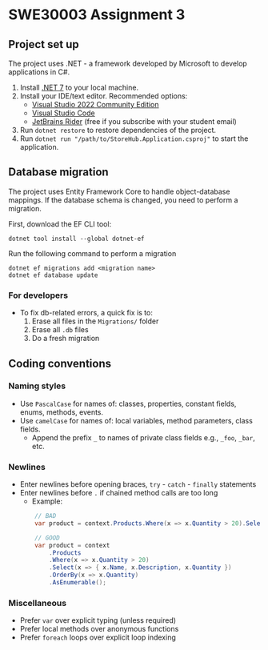 # SWE30003 Assignment 3

## Project set up

The project uses .NET - a framework developed by Microsoft to develop applications in C#.

1. Install [.NET 7](https://dotnet.microsoft.com/en-us/download/dotnet/7.0) to your local machine.
2. Install your IDE/text editor. Recommended options:
    - [Visual Studio 2022 Community Edition](https://visualstudio.microsoft.com/vs/)
    - [Visual Studio Code](https://www.jetbrains.com/rider/)
    - [JetBrains Rider]() (free if you subscribe with your student email)
3. Run `dotnet restore` to restore dependencies of the project.
4. Run `dotnet run "/path/to/StoreHub.Application.csproj"` to start the application.

## Database migration

The project uses Entity Framework Core to handle object-database mappings.
If the database schema is changed, you need to perform a migration.

First, download the EF CLI tool:
```
dotnet tool install --global dotnet-ef
```

Run the following command to perform a migration
```
dotnet ef migrations add <migration name>
dotnet ef database update
```

### For developers

- To fix db-related errors, a quick fix is to:
  1. Erase all files in the `Migrations/` folder
  2. Erase all `.db` files
  3. Do a fresh migration

## Coding conventions

### Naming styles

- Use `PascalCase` for names of: classes, properties, constant fields, enums, methods, events.
- Use `camelCase` for names of: local variables, method parameters, class fields.
    - Append the prefix `_` to names of private class fields e.g., `_foo`, `_bar`, etc.

### Newlines

- Enter newlines before opening braces, `try` - `catch` - `finally` statements
- Enter newlines before `.` if chained method calls are too long
    - Example:
    ```csharp
        // BAD
        var product = context.Products.Where(x => x.Quantity > 20).Select(x => { x.Name, x.Description, x.Quantity }).OrderBy(x => x.Quantity).AsEnumerable();

        // GOOD
        var product = context
            .Products
            .Where(x => x.Quantity > 20)
            .Select(x => { x.Name, x.Description, x.Quantity })
            .OrderBy(x => x.Quantity)
            .AsEnumerable();
    ```

### Miscellaneous

- Prefer `var` over explicit typing (unless required)
- Prefer local methods over anonymous functions
- Prefer `foreach` loops over explicit loop indexing
